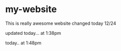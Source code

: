 # my-website

This is really awesome website
changed today 12/24

updated today... at 1:38pm 

today.. at 1:48pm
